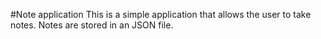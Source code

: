 #Note application
This is a simple application that allows the user to take notes.
Notes are stored in an JSON file.